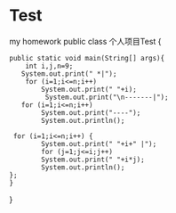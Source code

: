 # Test
my homework
public class 个人项目Test {

	public static void main(String[] args){
		int i,j,n=9;
	   System.out.print(" *|");
	    for (i=1;i<=n;i++)
	        System.out.print(" "+i);
	         System.out.print("\n-------|");
	   for (i=1;i<=n;i++)
	        System.out.print("----");
	        System.out.println();

     for (i=1;i<=n;i++) {
	        System.out.print(" "+i+" |");
	        for (j=1;j<=i;j++)
	        System.out.print(" "+i*j);
	        System.out.println();
	};
	}
}
